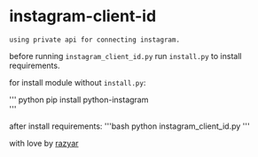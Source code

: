 # instagram-client-id
` using private api for connecting instagram. `

before running ` instagram_client_id.py ` run ` install.py ` to install requirements.

for install module without `install.py`:

''' python
pip install python-instagram  
'''

after install requirements:
'''bash
python instagram_client_id.py
'''

with love by [razyar](https://razyar.github.io)

